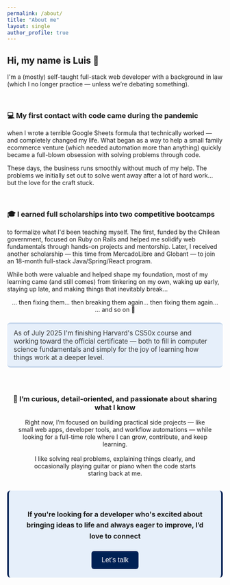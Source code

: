 ```yaml
---
permalink: /about/
title: "About me"
layout: single
author_profile: true
---
```


## Hi, my name is Luis 👋  
I'm a (mostly) self-taught full-stack web developer with a background in law (which I no longer practice — unless we’re debating something).

<br>

### 💻 My first contact with code came during the pandemic  
when I wrote a terrible Google Sheets formula that technically worked — and completely changed my life. What began as a way to help a small family ecommerce venture (which needed automation more than anything) quickly became a full-blown obsession with solving problems through code.  

These days, the business runs smoothly without much of my help. The problems we initially set out to solve went away after a lot of hard work… but the love for the craft stuck.

<br>

### 🎓 I earned full scholarships into two competitive bootcamps
to formalize what I'd been teaching myself. The first, funded by the Chilean government, focused on Ruby on Rails and helped me solidify web fundamentals through hands-on projects and mentorship. Later, I received another scholarship — this time from MercadoLibre and Globant — to join an 18-month full-stack Java/Spring/React program.  

While both were valuable and helped shape my foundation, most of my learning came (and still comes) from tinkering on my own, waking up early, staying up late, and making things that inevitably break…
<div style="text-align: center; margin: 0;">
… then fixing them… then breaking them again… then fixing them again… 
<br>
… and so on 🚀
</div>

<div style="
  background-color: rgb(230, 239, 250);  /* light blue tone */
  border-bottom: 3px solid #c3d5eb;
  border-top: 3px solid #c3d5eb;
  border-radius: 8px;
  padding: 0.75em 1em;
  margin: 1.5em 0;
  font-size: 0.95rem;
  font-style: bold;
  color: #333;
">
  As of July 2025 I'm finishing Harvard's CS50x course and working toward the official certificate — both to fill in computer science fundamentals and simply for the joy of learning how things work at a deeper level.
</div>

<br>

<div style="text-align: center;">

  <h3> 🎯 I’m curious, detail-oriented, and passionate about sharing what I know</h3>

  <div style="padding: 0 5%;">
  Right now, I’m focused on building practical side projects — like small web apps, developer tools, and workflow automations — while looking for a full-time role where I can grow, contribute, and keep learning.
  </div>
  <br>
  <div style="padding: 0 8%;">
  I like solving real problems, explaining things clearly, and occasionally playing guitar or piano when the code starts staring back at me.  
  </div>
  <div style="
  background-color: rgb(230, 239, 250);
  border-left: 4px solid rgb(0, 33, 84);
  border-right: 4px solid rgb(0, 33, 84);
  border-radius: 8px;
  padding: 1.25em 1.5em;
  margin: 2em 0;
  font-size: 1rem;
  line-height: 1.6;
">
    <h4>
      If you're looking for a developer who's excited about bringing ideas to life and always eager to improve, I’d love to connect
    </h4>
    <button style="
      background-color: rgb(0, 33, 84);
      color: white;
      font-size: 1rem;
      font-weight: 500;
      padding: 0.75em 1.5em;
      border: none;
      border-radius: 6px;
      cursor: pointer;
      transition: background-color 0.3s ease, transform 0.2s ease;
    " 
    onmouseover="this.style.backgroundColor='rgb(0, 45, 112)'; this.style.transform='translateY(-2px)'"
    onmouseout="this.style.backgroundColor='rgb(0, 33, 84)'; this.style.transform='none'">
      Let’s talk
    </button>
  </div>
</div>

